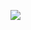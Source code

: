 [![](https://mermaid.ink/img/pako:eNq1VdtuozAQ_RULqW_tD_DmBbJBYUsEpNqHSNEUJsmswI58WWnV9t_XgbRpiJu2uyoPYM8FHx-fGT8EtWwwCANUMcFGQbcUzD2LcsGLNGcPw3T_WBKGpTGbz442bRSJDbuVHZ4Zkw6oPbOWKLZwZp0rXKNCURPoGCurSHfyfBmsUWtqoEEXxfvJPbW9YQh-Gj7De54UkzRbfXArvW2hLSiSzjWZ_SPISIo1bayCWl5AOQzKxfekrPKkXKW3aZTy1A34h4DOUa2pvQi3tBvUxoE4ehowyGIwEOPgBTlC9IPPuQNTJQWv0rvPnH8sM1lD6-FDqgYFNKDPfBXtZIyjvHspWwTBTpmLSe-koN94vkIq1lJ1B74NtNvjWi_7KvIqSYv_EUHv6qH66a6wc5t5G2UhDZKS_Jd1tDdj3uOk4tnUCSHLI559COYFLCeM-BT4Kja3RoF-lTFCNkmS-BuPZl9IXeTkI8w-8ejap9xKA17x3pGmZ9cL0GnqSqlIo3yV_JxnecEj_iXn_R6OIsn4HsincUzJlaui-r16npAAGh_T1RUrsIWapIA9m1KfNvLHx5sb-TDuiSHbSa0teRvmIcXfpELW4JoEXmpkhx-Me0rItNuKQn_HOSSNCiJkBjvvjp4rO2S1IvCGvEg4ZE7lwt0i3jCvgF4t7PU_o_AdesigpV7aSxFcBx26CqPGXba9GpaB2aK7N4PQDR2ZYFuzDJbiyYWCNbL8I-ogNMridaCk3WyDcA2tdjO722vwcF8PIU9_AaFBWCs?type=png)](https://mermaid.live/edit#pako:eNq1VdtuozAQ_RULqW_tD_DmBbJBYUsEpNqHSNEUJsmswI58WWnV9t_XgbRpiJu2uyoPYM8FHx-fGT8EtWwwCANUMcFGQbcUzD2LcsGLNGcPw3T_WBKGpTGbz442bRSJDbuVHZ4Zkw6oPbOWKLZwZp0rXKNCURPoGCurSHfyfBmsUWtqoEEXxfvJPbW9YQh-Gj7De54UkzRbfXArvW2hLSiSzjWZ_SPISIo1bayCWl5AOQzKxfekrPKkXKW3aZTy1A34h4DOUa2pvQi3tBvUxoE4ehowyGIwEOPgBTlC9IPPuQNTJQWv0rvPnH8sM1lD6-FDqgYFNKDPfBXtZIyjvHspWwTBTpmLSe-koN94vkIq1lJ1B74NtNvjWi_7KvIqSYv_EUHv6qH66a6wc5t5G2UhDZKS_Jd1tDdj3uOk4tnUCSHLI559COYFLCeM-BT4Kja3RoF-lTFCNkmS-BuPZl9IXeTkI8w-8ejap9xKA17x3pGmZ9cL0GnqSqlIo3yV_JxnecEj_iXn_R6OIsn4HsincUzJlaui-r16npAAGh_T1RUrsIWapIA9m1KfNvLHx5sb-TDuiSHbSa0teRvmIcXfpELW4JoEXmpkhx-Me0rItNuKQn_HOSSNCiJkBjvvjp4rO2S1IvCGvEg4ZE7lwt0i3jCvgF4t7PU_o_AdesigpV7aSxFcBx26CqPGXba9GpaB2aK7N4PQDR2ZYFuzDJbiyYWCNbL8I-ogNMridaCk3WyDcA2tdjO722vwcF8PIU9_AaFBWCs)
